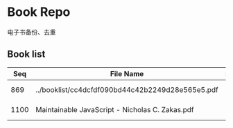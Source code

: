 Book Repo
=========

电子书备份、去重

Book list
---------

| Seq | File Name | Size | MD5 |
| --- | --------- | ---- | --- |
| 869 | ../booklist/cc4dcfdf090bd44c42b2249d28e565e5.pdf | 8.8 MB | cc4dcfdf090bd44c42b2249d28e565e5 | 
| 1100 | Maintainable JavaScript - Nicholas C. Zakas.pdf | 8.8 MB | cc4dcfdf090bd44c42b2249d28e565e5 | 
